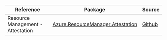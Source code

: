 | Reference | Package | Source |
|---|---|---|
|Resource Management - Attestation|[Azure.ResourceManager.Attestation](https://www.nuget.org/packages/Azure.ResourceManager.Attestation)|[Github](https://github.com/Azure/azure-sdk-for-net/blob/main/sdk/attestation/Azure.ResourceManager.Attestation)|
